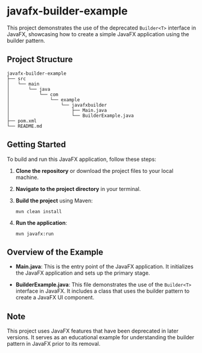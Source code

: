 # javafx-builder-example

This project demonstrates the use of the deprecated `Builder<T>` interface in JavaFX, showcasing how to create a simple JavaFX application using the builder pattern.

## Project Structure

```
javafx-builder-example
├── src
│   └── main
│       └── java
│           └── com
│               └── example
│                   └── javafxbuilder
│                       ├── Main.java
│                       └── BuilderExample.java
├── pom.xml
└── README.md
```

## Getting Started

To build and run this JavaFX application, follow these steps:

1. **Clone the repository** or download the project files to your local machine.

2. **Navigate to the project directory** in your terminal.

3. **Build the project** using Maven:
   ```
   mvn clean install
   ```

4. **Run the application**:
   ```
   mvn javafx:run
   ```

## Overview of the Example

- **Main.java**: This is the entry point of the JavaFX application. It initializes the JavaFX application and sets up the primary stage.

- **BuilderExample.java**: This file demonstrates the use of the `Builder<T>` interface in JavaFX. It includes a class that uses the builder pattern to create a JavaFX UI component.

## Note

This project uses JavaFX features that have been deprecated in later versions. It serves as an educational example for understanding the builder pattern in JavaFX prior to its removal.